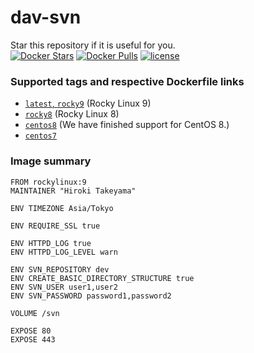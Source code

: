 # dav-svn
Star this repository if it is useful for you.  
[![Docker Stars](https://img.shields.io/docker/stars/takeyamajp/dav-svn.svg)](https://hub.docker.com/r/takeyamajp/dav-svn/)
[![Docker Pulls](https://img.shields.io/docker/pulls/takeyamajp/dav-svn.svg)](https://hub.docker.com/r/takeyamajp/dav-svn/)
[![license](https://img.shields.io/github/license/takeyamajp/docker-dav-svn.svg)](https://github.com/takeyamajp/docker-dav-svn/blob/master/LICENSE)

### Supported tags and respective Dockerfile links  
- [`latest`, `rocky9`](https://github.com/takeyamajp/docker-dav-svn/blob/master/rocky9/Dockerfile) (Rocky Linux 9)
- [`rocky8`](https://github.com/takeyamajp/docker-dav-svn/blob/master/rocky8/Dockerfile) (Rocky Linux 8)
- [`centos8`](https://github.com/takeyamajp/docker-dav-svn/blob/master/centos8/Dockerfile) (We have finished support for CentOS 8.)
- [`centos7`](https://github.com/takeyamajp/docker-dav-svn/blob/master/centos7/Dockerfile)

### Image summary
    FROM rockylinux:9  
    MAINTAINER "Hiroki Takeyama"
    
    ENV TIMEZONE Asia/Tokyo
    
    ENV REQUIRE_SSL true
    
    ENV HTTPD_LOG true  
    ENV HTTPD_LOG_LEVEL warn
    
    ENV SVN_REPOSITORY dev  
    ENV CREATE_BASIC_DIRECTORY_STRUCTURE true  
    ENV SVN_USER user1,user2  
    ENV SVN_PASSWORD password1,password2
    
    VOLUME /svn
    
    EXPOSE 80  
    EXPOSE 443
    
